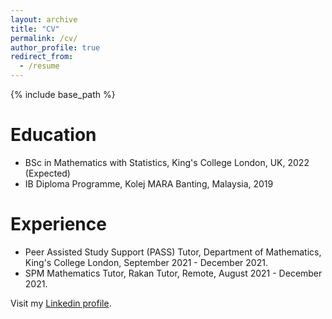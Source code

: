 ```yaml
---
layout: archive
title: "CV"
permalink: /cv/
author_profile: true
redirect_from:
  - /resume
---
```


{% include base_path %}

Education
======
* BSc in Mathematics with Statistics, King's College London, UK, 2022 (Expected)
* IB Diploma Programme, Kolej MARA Banting, Malaysia, 2019 

Experience
======
* Peer Assisted Study Support (PASS) Tutor, Department of Mathematics, King's College London, September 2021 - December 2021.
* SPM Mathematics Tutor, Rakan Tutor, Remote, August 2021 - December 2021. 

Visit my [Linkedin profile](https://www.linkedin.com/in/anas-marwan-ab-razak).
